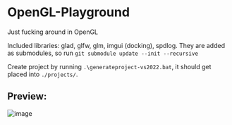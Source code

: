 # OpenGL-Playground
Just fucking around in OpenGL

Included libraries: glad, glfw, glm, imgui (docking), spdlog. They are added as submodules, so run `git submodule update --init --recursive`

Create project by running `.\generateproject-vs2022.bat`, it should get placed into `./projects/`.

## Preview:

![image](https://github.com/papsop/OpenGL-Playground/assets/9076709/8e7325e1-2329-4a80-9086-7b76c77f8c95)
